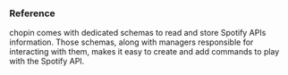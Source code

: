 ### Reference

chopin comes with dedicated schemas to read and store Spotify APIs information. Those schemas, along 
with managers responsible for interacting with them, makes it easy to create and add commands to play with the 
Spotify API.